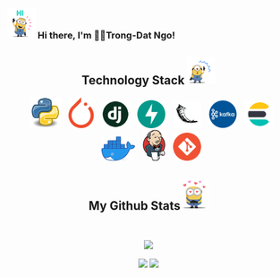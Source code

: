 ### <img src="./images/gifs/hello.gif" width="50" /> Hi there, I'm 🧑‍💻**Trong-Dat Ngo**!

<h2 align="center">Technology Stack <img src="./images/gifs/tech.gif" width="50"></h2>
<p align="center">
<img src="images/pngs/python.png" width="55" style="padding-left: 10px">
<img src="images/pngs/pytorch.png" width="45" style="padding-left: 10px">
<img src="images/pngs/django.png" width="50" style="padding-left: 10px">
<img src="images/pngs/fastapi.svg" width="50" style="padding-left: 10px">
<img src="images/pngs/flask.png" width="50" style="padding-left: 10px">
<img src="images/pngs/kafka.png" width="50" style="padding-left: 10px">
<img src="images/pngs/el.png" width="50" style="padding-left: 10px">
<img src="images/pngs/docker.png" width="60" style="padding-left: 10px">
<img src="images/pngs/jenkins.png" width="40" style="padding-left: 10px">
<img src="images/pngs/git.png" width="50" style="padding-left: 10px">
</p>


<h2 align="center">
  My Github Stats<img src="./images/gifs/star.gif" width="50">
</h2>
 
<br>
<p align = "center">
 <img  src="https://github-readme-streak-stats.herokuapp.com/?user=datnnt1997&show_icons=true&locale=en&layout=compact&theme=tokyonight_duo&line_height=0" />
</p> 

<p align = "center">
  <img  src = "https://github-readme-stats.vercel.app/api?username=datnnt1997&show_icons=true&theme=default&line_height=27">
  <img src = "https://github-readme-stats.vercel.app/api/top-langs/?username=datnnt1997&theme=default&hide=html,css,JavaScript,Ruby,java,shell,CoffeeScript">
</p>
